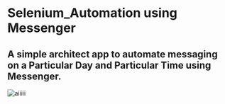 # Selenium_Automation using Messenger

## A simple architect app to automate messaging on a Particular Day and Particular Time using Messenger.

![aiiiii](https://user-images.githubusercontent.com/44885608/125106844-1f5c3500-e0ae-11eb-881c-846992c9ba08.jpg)
